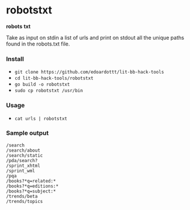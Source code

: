 # robotstxt

**robots** **txt** 

Take as input on stdin a list of urls and print on stdout all the unique paths found in the robots.txt file.  

### Install

- `git clone https://github.com/edoardottt/lit-bb-hack-tools`
- `cd lit-bb-hack-tools/robotstxt`
- `go build -o robotstxt`
- `sudo cp robotstxt /usr/bin`

### Usage

- `cat urls | robotstxt`

### Sample output

```
/search
/search/about
/search/static
/pda/search?
/sprint_xhtml
/sprint_wml
/pqa
/books?*q=related:*
/books?*q=editions:*
/books?*q=subject:*
/trends/beta
/trends/topics
```
